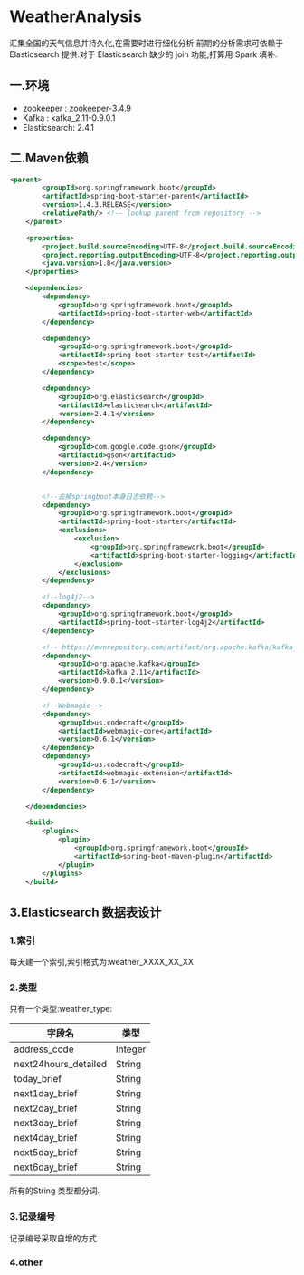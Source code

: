 # WeatherAnalysis
汇集全国的天气信息并持久化,在需要时进行细化分析.前期的分析需求可依赖于 Elasticsearch 提供.对于 Elasticsearch 缺少的 join 功能,打算用 Spark 填补.

## 一.环境

- zookeeper : zookeeper-3.4.9
- Kafka : kafka_2.11-0.9.0.1
- Elasticsearch: 2.4.1

## 二.Maven依赖

```xml
<parent>
        <groupId>org.springframework.boot</groupId>
        <artifactId>spring-boot-starter-parent</artifactId>
        <version>1.4.3.RELEASE</version>
        <relativePath/> <!-- lookup parent from repository -->
    </parent>

    <properties>
        <project.build.sourceEncoding>UTF-8</project.build.sourceEncoding>
        <project.reporting.outputEncoding>UTF-8</project.reporting.outputEncoding>
        <java.version>1.8</java.version>
    </properties>

    <dependencies>
        <dependency>
            <groupId>org.springframework.boot</groupId>
            <artifactId>spring-boot-starter-web</artifactId>
        </dependency>

        <dependency>
            <groupId>org.springframework.boot</groupId>
            <artifactId>spring-boot-starter-test</artifactId>
            <scope>test</scope>
        </dependency>

        <dependency>
            <groupId>org.elasticsearch</groupId>
            <artifactId>elasticsearch</artifactId>
            <version>2.4.1</version>
        </dependency>

        <dependency>
            <groupId>com.google.code.gson</groupId>
            <artifactId>gson</artifactId>
            <version>2.4</version>
        </dependency>


        <!--去掉springboot本身日志依赖-->
        <dependency>
            <groupId>org.springframework.boot</groupId>
            <artifactId>spring-boot-starter</artifactId>
            <exclusions>
                <exclusion>
                    <groupId>org.springframework.boot</groupId>
                    <artifactId>spring-boot-starter-logging</artifactId>
                </exclusion>
            </exclusions>
        </dependency>

        <!--log4j2-->
        <dependency>
            <groupId>org.springframework.boot</groupId>
            <artifactId>spring-boot-starter-log4j2</artifactId>
        </dependency>

        <!-- https://mvnrepository.com/artifact/org.apache.kafka/kafka_2.11 -->
        <dependency>
            <groupId>org.apache.kafka</groupId>
            <artifactId>kafka_2.11</artifactId>
            <version>0.9.0.1</version>
        </dependency>

        <!--Webmagic-->
        <dependency>
            <groupId>us.codecraft</groupId>
            <artifactId>webmagic-core</artifactId>
            <version>0.6.1</version>
        </dependency>
        <dependency>
            <groupId>us.codecraft</groupId>
            <artifactId>webmagic-extension</artifactId>
            <version>0.6.1</version>
        </dependency>

    </dependencies>

    <build>
        <plugins>
            <plugin>
                <groupId>org.springframework.boot</groupId>
                <artifactId>spring-boot-maven-plugin</artifactId>
            </plugin>
        </plugins>
    </build>
```

## 3.Elasticsearch 数据表设计

### 1.索引
每天建一个索引,索引格式为:weather_XXXX_XX_XX

### 2.类型
只有一个类型:weather_type:

字段名|类型
---|---
address_code    | Integer
next24hours_detailed    | String
today_brief |   String
next1day_brief |   String 
next2day_brief |   String
next3day_brief |   String
next4day_brief |   String
next5day_brief |   String
next6day_brief |   String

所有的String 类型都分词.


### 3.记录编号
记录编号采取自增的方式

### 4.other